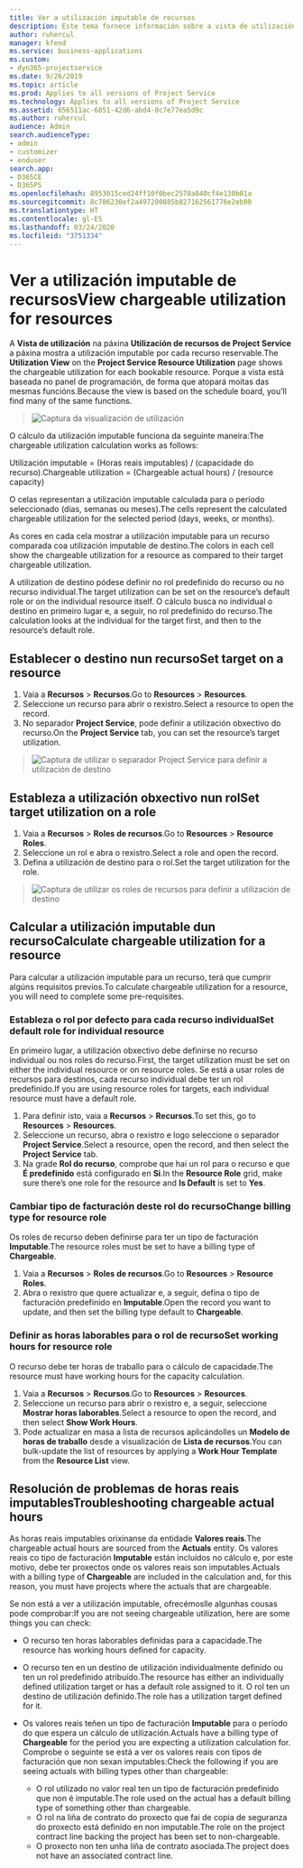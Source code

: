```yaml
---
title: Ver a utilización imputable de recursos
description: Este tema fornece información sobre a vista de utilización de recursos.
author: ruhercul
manager: kfend
ms.service: business-applications
ms.custom:
- dyn365-projectservice
ms.date: 9/26/2019
ms.topic: article
ms.prod: Applies to all versions of Project Service
ms.technology: Applies to all versions of Project Service
ms.assetid: 656511ac-6851-42d6-abd4-0c7e77ea5d9c
ms.author: ruhercul
audience: Admin
search.audienceType:
- admin
- customizer
- enduser
search.app:
- D365CE
- D365PS
ms.openlocfilehash: 8953015ced24ff10f0bec2570a840cf4e130b01a
ms.sourcegitcommit: 8c786230ef2a497280885b827162561776e2eb00
ms.translationtype: HT
ms.contentlocale: gl-ES
ms.lasthandoff: 03/24/2020
ms.locfileid: "3751334"
---
```

# <a name="view-chargeable-utilization-for-resources"></a><span data-ttu-id="4f6f3-103">Ver a utilización imputable de recursos</span><span class="sxs-lookup"><span data-stu-id="4f6f3-103">View chargeable utilization for resources</span></span>
 
<span data-ttu-id="4f6f3-104">A **Vista de utilización** na páxina **Utilización de recursos de Project Service** a páxina mostra a utilización imputable por cada recurso reservable.</span><span class="sxs-lookup"><span data-stu-id="4f6f3-104">The **Utilization View** on the **Project Service Resource Utilization** page shows the chargeable utilization for each bookable resource.</span></span> <span data-ttu-id="4f6f3-105">Porque a vista está baseada no panel de programación, de forma que atopará moitas das mesmas funcións.</span><span class="sxs-lookup"><span data-stu-id="4f6f3-105">Because the view is based on the schedule board, you’ll find many of the same functions.</span></span>

> ![Captura da visualización de utilización](media/FAQ-utilization-1.png)
 

<span data-ttu-id="4f6f3-107">O cálculo da utilización imputable funciona da seguinte maneira:</span><span class="sxs-lookup"><span data-stu-id="4f6f3-107">The chargeable utilization calculation works as follows:</span></span>

   <span data-ttu-id="4f6f3-108">Utilización imputable = (Horas reais imputables) / (capacidade do recurso).</span><span class="sxs-lookup"><span data-stu-id="4f6f3-108">Chargeable utilization = (Chargeable actual hours) / (resource capacity)</span></span>

<span data-ttu-id="4f6f3-109">O celas representan a utilización imputable calculada para o período seleccionado (días, semanas ou meses).</span><span class="sxs-lookup"><span data-stu-id="4f6f3-109">The cells represent the calculated chargeable utilization for the selected period (days, weeks, or months).</span></span>

<span data-ttu-id="4f6f3-110">As cores en cada cela mostrar a utilización imputable para un recurso comparada coa utilización imputable de destino.</span><span class="sxs-lookup"><span data-stu-id="4f6f3-110">The colors in each cell show the chargeable utilization for a resource as compared to their target chargeable utilization.</span></span> 

<span data-ttu-id="4f6f3-111">A utilization de destino pódese definir no rol predefinido do recurso ou no recurso individual.</span><span class="sxs-lookup"><span data-stu-id="4f6f3-111">The target utilization can be set on the resource’s default role or on the individual resource itself.</span></span> <span data-ttu-id="4f6f3-112">O cálculo busca no individual o destino en primeiro lugar e, a seguir, no rol predefinido do recurso.</span><span class="sxs-lookup"><span data-stu-id="4f6f3-112">The calculation looks at the individual for the target first, and then to the resource’s default role.</span></span>

## <a name="set-target-on-a-resource"></a><span data-ttu-id="4f6f3-113">Establecer o destino nun recurso</span><span class="sxs-lookup"><span data-stu-id="4f6f3-113">Set target on a resource</span></span>

1. <span data-ttu-id="4f6f3-114">Vaia a **Recursos** \> **Recursos**.</span><span class="sxs-lookup"><span data-stu-id="4f6f3-114">Go to **Resources** \> **Resources**.</span></span> 
2. <span data-ttu-id="4f6f3-115">Seleccione un recurso para abrir o rexistro.</span><span class="sxs-lookup"><span data-stu-id="4f6f3-115">Select a resource to open the record.</span></span> 
3. <span data-ttu-id="4f6f3-116">No separador **Project Service**, pode definir a utilización obxectivo do recurso.</span><span class="sxs-lookup"><span data-stu-id="4f6f3-116">On the **Project Service** tab, you can set the resource’s target utilization.</span></span>

> ![Captura de utilizar o separador Project Service para definir a utilización de destino](media/FAQ-utilization-2.png)
 
## <a name="set-target-utilization-on-a-role"></a><span data-ttu-id="4f6f3-118">Estableza a utilización obxectivo nun rol</span><span class="sxs-lookup"><span data-stu-id="4f6f3-118">Set target utilization on a role</span></span>

1. <span data-ttu-id="4f6f3-119">Vaia a **Recursos** \> **Roles de recursos**.</span><span class="sxs-lookup"><span data-stu-id="4f6f3-119">Go to **Resources** \> **Resource Roles**.</span></span> 
2. <span data-ttu-id="4f6f3-120">Seleccione un rol e abra o rexistro.</span><span class="sxs-lookup"><span data-stu-id="4f6f3-120">Select a role and open the record.</span></span> 
3. <span data-ttu-id="4f6f3-121">Defina a utilización de destino para o rol.</span><span class="sxs-lookup"><span data-stu-id="4f6f3-121">Set the target utilization for the role.</span></span>

> ![Captura de utilizar os roles de recursos para definir a utilización de destino](media/FAQ-utilization-3.png)
 
## <a name="calculate-chargeable-utilization-for-a-resource"></a><span data-ttu-id="4f6f3-123">Calcular a utilización imputable dun recurso</span><span class="sxs-lookup"><span data-stu-id="4f6f3-123">Calculate chargeable utilization for a resource</span></span>

<span data-ttu-id="4f6f3-124">Para calcular a utilización imputable para un recurso, terá que cumprir algúns requisitos previos.</span><span class="sxs-lookup"><span data-stu-id="4f6f3-124">To calculate chargeable utilization for a resource, you will need to complete some pre-requisites.</span></span> 

### <a name="set-default-role-for-individual-resource"></a><span data-ttu-id="4f6f3-125">Estableza o rol por defecto para cada recurso individual</span><span class="sxs-lookup"><span data-stu-id="4f6f3-125">Set default role for individual resource</span></span>

<span data-ttu-id="4f6f3-126">En primeiro lugar, a utilización obxectivo debe definirse no recurso individual ou nos roles do recurso.</span><span class="sxs-lookup"><span data-stu-id="4f6f3-126">First, the target utilization must be set on either the individual resource or on resource roles.</span></span> <span data-ttu-id="4f6f3-127">Se está a usar roles de recursos para destinos, cada recurso individual debe ter un rol predefinido.</span><span class="sxs-lookup"><span data-stu-id="4f6f3-127">If you are using resource roles for targets, each individual resource must have a default role.</span></span> 

1. <span data-ttu-id="4f6f3-128">Para definir isto, vaia a **Recursos** \> **Recursos**.</span><span class="sxs-lookup"><span data-stu-id="4f6f3-128">To set this, go to **Resources** \> **Resources**.</span></span> 
2. <span data-ttu-id="4f6f3-129">Seleccione un recurso, abra o rexistro e logo seleccione o separador **Project Service**.</span><span class="sxs-lookup"><span data-stu-id="4f6f3-129">Select a resource, open the record, and then select the **Project Service** tab.</span></span> 
3. <span data-ttu-id="4f6f3-130">Na grade **Rol do recurso**, comprobe que hai un rol para o recurso e que **É predefinido** está configurado en **Si**.</span><span class="sxs-lookup"><span data-stu-id="4f6f3-130">In the **Resource Role** grid, make sure there’s one role for the resource and **Is Default** is set to **Yes**.</span></span>
 
### <a name="change-billing-type-for-resource-role"></a><span data-ttu-id="4f6f3-131">Cambiar tipo de facturación deste rol do recurso</span><span class="sxs-lookup"><span data-stu-id="4f6f3-131">Change billing type for resource role</span></span>

<span data-ttu-id="4f6f3-132">Os roles de recurso deben definirse para ter un tipo de facturación **Imputable**.</span><span class="sxs-lookup"><span data-stu-id="4f6f3-132">The resource roles must be set to have a billing type of **Chargeable**.</span></span> 

1. <span data-ttu-id="4f6f3-133">Vaia a **Recursos** \> **Roles de recursos**.</span><span class="sxs-lookup"><span data-stu-id="4f6f3-133">Go to **Resources** \> **Resource Roles**.</span></span> 
2. <span data-ttu-id="4f6f3-134">Abra o rexistro que quere actualizar e, a seguir, defina o tipo de facturación predefinido en **Imputable**.</span><span class="sxs-lookup"><span data-stu-id="4f6f3-134">Open the record you want to update, and then set the billing type default to **Chargeable**.</span></span>

### <a name="set-working-hours-for-resource-role"></a><span data-ttu-id="4f6f3-135">Definir as horas laborables para o rol de recurso</span><span class="sxs-lookup"><span data-stu-id="4f6f3-135">Set working hours for resource role</span></span>
 
<span data-ttu-id="4f6f3-136">O recurso debe ter horas de traballo para o cálculo de capacidade.</span><span class="sxs-lookup"><span data-stu-id="4f6f3-136">The resource must have working hours for the capacity calculation.</span></span> 

1. <span data-ttu-id="4f6f3-137">Vaia a **Recursos** \> **Recursos**.</span><span class="sxs-lookup"><span data-stu-id="4f6f3-137">Go to **Resources** \> **Resources**.</span></span> 
2. <span data-ttu-id="4f6f3-138">Seleccione un recurso para abrir o rexistro e, a seguir, seleccione **Mostrar horas laborables**.</span><span class="sxs-lookup"><span data-stu-id="4f6f3-138">Select a resource to open the record, and then select **Show Work Hours**.</span></span> 
3. <span data-ttu-id="4f6f3-139">Pode actualizar en masa a lista de recursos aplicándolles un **Modelo de horas de traballo** desde a visualización de **Lista de recursos**.</span><span class="sxs-lookup"><span data-stu-id="4f6f3-139">You can bulk-update the list of resources by applying a **Work Hour Template** from the **Resource List** view.</span></span>

## <a name="troubleshooting-chargeable-actual-hours"></a><span data-ttu-id="4f6f3-140">Resolución de problemas de horas reais imputables</span><span class="sxs-lookup"><span data-stu-id="4f6f3-140">Troubleshooting chargeable actual hours</span></span>

<span data-ttu-id="4f6f3-141">As horas reais imputables orixínanse da entidade **Valores reais**.</span><span class="sxs-lookup"><span data-stu-id="4f6f3-141">The chargeable actual hours are sourced from the **Actuals** entity.</span></span> <span data-ttu-id="4f6f3-142">Os valores reais co tipo de facturación **Imputable** están incluídos no cálculo e, por este motivo, debe ter proxectos onde os valores reais son imputables.</span><span class="sxs-lookup"><span data-stu-id="4f6f3-142">Actuals with a billing type of **Chargeable** are included in the calculation and, for this reason, you must have projects where the actuals that are chargeable.</span></span>

<span data-ttu-id="4f6f3-143">Se non está a ver a utilización imputable, ofrecémoslle algunhas cousas pode comprobar:</span><span class="sxs-lookup"><span data-stu-id="4f6f3-143">If you are not seeing chargeable utilization, here are some things you can check:</span></span>

- <span data-ttu-id="4f6f3-144">O recurso ten horas laborables definidas para a capacidade.</span><span class="sxs-lookup"><span data-stu-id="4f6f3-144">The resource has working hours defined for capacity.</span></span>
- <span data-ttu-id="4f6f3-145">O recurso ten en un destino de utilización individualmente definido ou ten un rol predefinido atribuído.</span><span class="sxs-lookup"><span data-stu-id="4f6f3-145">The resource has either an individually defined utilization target or has a default role assigned to it.</span></span> <span data-ttu-id="4f6f3-146">O rol ten un destino de utilización definido.</span><span class="sxs-lookup"><span data-stu-id="4f6f3-146">The role has a utilization target defined for it.</span></span>
- <span data-ttu-id="4f6f3-147">Os valores reais teñen un tipo de facturación **Imputable** para o período do que espera un cálculo de utilización.</span><span class="sxs-lookup"><span data-stu-id="4f6f3-147">Actuals have a billing type of **Chargeable** for the period you are expecting a utilization calculation for.</span></span> <span data-ttu-id="4f6f3-148">Comprobe o seguinte se está a ver os valores reais con tipos de facturación que non sexan imputables:</span><span class="sxs-lookup"><span data-stu-id="4f6f3-148">Check the following if you are seeing actuals with billing types other than chargeable:</span></span>

  - <span data-ttu-id="4f6f3-149">O rol utilizado no valor real ten un tipo de facturación predefinido que non é imputable.</span><span class="sxs-lookup"><span data-stu-id="4f6f3-149">The role used on the actual has a default billing type of something other than chargeable.</span></span>
  - <span data-ttu-id="4f6f3-150">O rol na liña de contrato do proxecto que fai de copia de seguranza do proxecto está definido en non imputable.</span><span class="sxs-lookup"><span data-stu-id="4f6f3-150">The role on the project contract line backing the project has been set to non-chargeable.</span></span>
  - <span data-ttu-id="4f6f3-151">O proxecto non ten unha liña de contrato asociada.</span><span class="sxs-lookup"><span data-stu-id="4f6f3-151">The project does not have an associated contract line.</span></span>

